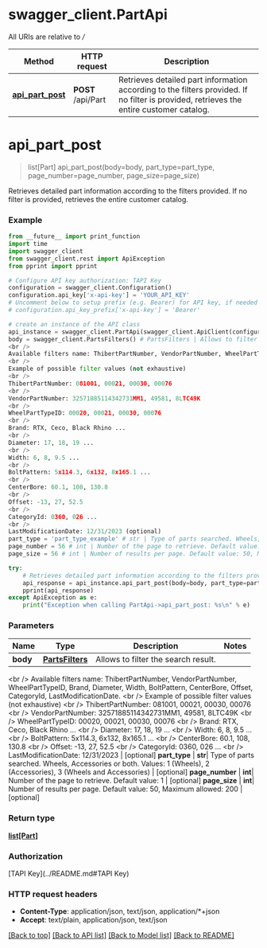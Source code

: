 # swagger_client.PartApi

All URIs are relative to */*

Method | HTTP request | Description
------------- | ------------- | -------------
[**api_part_post**](PartApi.md#api_part_post) | **POST** /api/Part | Retrieves detailed part information according to the filters provided. If no filter is provided, retrieves the entire customer catalog.

# **api_part_post**
> list[Part] api_part_post(body=body, part_type=part_type, page_number=page_number, page_size=page_size)

Retrieves detailed part information according to the filters provided. If no filter is provided, retrieves the entire customer catalog.

### Example
```python
from __future__ import print_function
import time
import swagger_client
from swagger_client.rest import ApiException
from pprint import pprint

# Configure API key authorization: TAPI Key
configuration = swagger_client.Configuration()
configuration.api_key['x-api-key'] = 'YOUR_API_KEY'
# Uncomment below to setup prefix (e.g. Bearer) for API key, if needed
# configuration.api_key_prefix['x-api-key'] = 'Bearer'

# create an instance of the API class
api_instance = swagger_client.PartApi(swagger_client.ApiClient(configuration))
body = swagger_client.PartsFilters() # PartsFilters | Allows to filter the search result.
<br />
Available filters name: ThibertPartNumber, VendorPartNumber, WheelPartTypeID, Brand, Diameter, Width, BoltPattern, CenterBore, Offset, CategoryId, LastModificationDate.
<br />
Example of possible filter values (not exhaustive)
<br />
ThibertPartNumber: 081001, 00021, 00030, 00076
<br />
VendorPartNumber: 32571885114342731MM1, 49581, 8LTC49K
<br />
WheelPartTypeID: 00020, 00021, 00030, 00076
<br />
Brand: RTX, Ceco, Black Rhino ...
<br />
Diameter: 17, 18, 19 ...
<br />
Width: 6, 8, 9.5 ...
<br />
BoltPattern: 5x114.3, 6x132, 8x165.1 ...
<br />
CenterBore: 60.1, 108, 130.8
<br />
Offset: -13, 27, 52.5
<br />
CategoryId: 0360, 026 ...
<br />
LastModificationDate: 12/31/2023 (optional)
part_type = 'part_type_example' # str | Type of parts searched. Wheels, Accessories or both. Values: 1 (Wheels), 2 (Accessories), 3 (Wheels and Accessories) (optional)
page_number = 56 # int | Number of the page to retrieve. Default value: 1 (optional)
page_size = 56 # int | Number of results per page. Default value: 50, Maximum allowed: 200 (optional)

try:
    # Retrieves detailed part information according to the filters provided. If no filter is provided, retrieves the entire customer catalog.
    api_response = api_instance.api_part_post(body=body, part_type=part_type, page_number=page_number, page_size=page_size)
    pprint(api_response)
except ApiException as e:
    print("Exception when calling PartApi->api_part_post: %s\n" % e)
```

### Parameters

Name | Type | Description  | Notes
------------- | ------------- | ------------- | -------------
 **body** | [**PartsFilters**](PartsFilters.md)| Allows to filter the search result.
&lt;br /&gt;
Available filters name: ThibertPartNumber, VendorPartNumber, WheelPartTypeID, Brand, Diameter, Width, BoltPattern, CenterBore, Offset, CategoryId, LastModificationDate.
&lt;br /&gt;
Example of possible filter values (not exhaustive)
&lt;br /&gt;
ThibertPartNumber: 081001, 00021, 00030, 00076
&lt;br /&gt;
VendorPartNumber: 32571885114342731MM1, 49581, 8LTC49K
&lt;br /&gt;
WheelPartTypeID: 00020, 00021, 00030, 00076
&lt;br /&gt;
Brand: RTX, Ceco, Black Rhino ...
&lt;br /&gt;
Diameter: 17, 18, 19 ...
&lt;br /&gt;
Width: 6, 8, 9.5 ...
&lt;br /&gt;
BoltPattern: 5x114.3, 6x132, 8x165.1 ...
&lt;br /&gt;
CenterBore: 60.1, 108, 130.8
&lt;br /&gt;
Offset: -13, 27, 52.5
&lt;br /&gt;
CategoryId: 0360, 026 ...
&lt;br /&gt;
LastModificationDate: 12/31/2023 | [optional] 
 **part_type** | **str**| Type of parts searched. Wheels, Accessories or both. Values: 1 (Wheels), 2 (Accessories), 3 (Wheels and Accessories) | [optional] 
 **page_number** | **int**| Number of the page to retrieve. Default value: 1 | [optional] 
 **page_size** | **int**| Number of results per page. Default value: 50, Maximum allowed: 200 | [optional] 

### Return type

[**list[Part]**](Part.md)

### Authorization

[TAPI Key](../README.md#TAPI Key)

### HTTP request headers

 - **Content-Type**: application/json, text/json, application/*+json
 - **Accept**: text/plain, application/json, text/json

[[Back to top]](#) [[Back to API list]](../README.md#documentation-for-api-endpoints) [[Back to Model list]](../README.md#documentation-for-models) [[Back to README]](../README.md)

